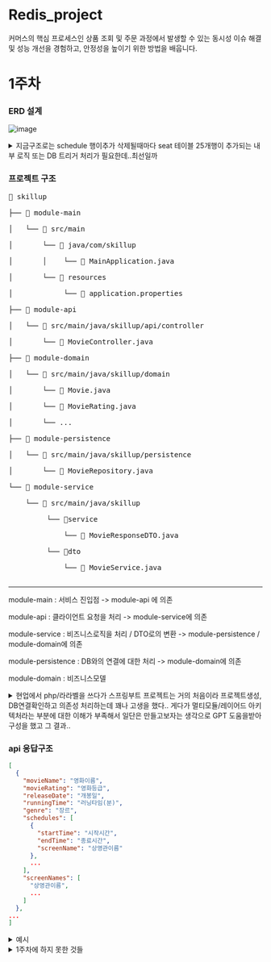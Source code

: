 # Redis_project  

커머스의 핵심 프로세스인 상품 조회 및 주문 과정에서 발생할 수 있는 동시성 이슈 해결 및 성능 개선을 경험하고, 안정성을 높이기 위한 방법을 배웁니다.

# 1주차
### ERD 설계
![image](https://github.com/user-attachments/assets/257cad4c-58d3-4b7c-9c5c-10ee248c793f)

<details>
  <summary>지금구조로는 schedule 행이추가 삭제될때마다 seat 테이블 25개행이 추가되는 내부 로직 또는 DB 트리거 처리가 필요한데..최선일까</summary>
  
```sql
CREATE TRIGGER insert_seats_after_schedule_insert
AFTER INSERT ON schedule
FOR EACH ROW
BEGIN
    DECLARE row_ CHAR(1);  -- 행(A, B, C, D, E)
    DECLARE col_ INT;      -- 열(1, 2, 3, 4, 5)
    SET row_ = 'A';        -- 첫 번째 행을 'A'로 설정

    -- 5x5 구조의 좌석을 삽입
    WHILE row_ <= 'E' DO
        SET col_ = 1;  -- 열을 1부터 시작

        -- 각 행에 대해 5개의 열을 삽입
        WHILE col_ <= 5 DO
            INSERT INTO seat (schedule_no, location, is_reserved)
            VALUES (NEW.no, CONCAT(row_, col_), FALSE);  -- 예: A1, A2, ..., E5
            SET col_ = col_ + 1;
        END WHILE;

        SET row_ = CHAR(ASCII(row_) + 1);  -- 행을 'A'에서 'B', 'B'에서 'C'로 증가
    END WHILE;
END$$

DELIMITER ;

```

</details>

### 프로젝트 구조
<pre>
📂 skillup <br>
├── 📁 module-main <br>
│   └── 📁 src/main <br>
│       └── 📁 java/com/skillup <br>
│       │    └── 📄 MainApplication.java <br>
│       └── 📁 resources <br>
│            └── 📄 application.properties <br>
├── 📁 module-api <br>
│   └── 📁 src/main/java/skillup/api/controller <br>
│       └── 📄 MovieController.java <br>
├── 📁 module-domain <br>
│   └── 📁 src/main/java/skillup/domain <br>
│       └── 📄 Movie.java <br>
│       └── 📄 MovieRating.java <br>
│       └── ... <br>
├── 📁 module-persistence <br>
│   └── 📁 src/main/java/skillup/persistence <br>
│       └── 📄 MovieRepository.java <br>
└── 📁 module-service <br>
    └── 📁 src/main/java/skillup <br>
         └── 📁service <br>
             └── 📄 MovieResponseDTO.java <br>
         └── 📁dto <br>
             └── 📄 MovieService.java <br>
</pre>
<hr>

module-main : 서비스 진입점 -> module-api 에 의존

module-api  : 클라이언트 요청을 처리 -> module-service에 의존

module-service : 비즈니스로직을 처리 / DTO로의 변환 -> module-persistence / module-domain에 의존

module-persistence : DB와의 연결에 대한 처리 -> module-domain에 의존

module-domain : 비즈니스모델

<details>
  <summary>현업에서 php/라라벨을 쓰다가 스프링부트 프로젝트는 거의 처음이라 프로젝트생성, DB연결확인하고 의존성 처리하는데 꽤나 고생을 했다.. 게다가 멀티모듈/레이어드 아키텍처라는 부분에 대한 이해가 부족해서 일단은 만들고보자는 생각으로 GPT 도움을받아 구성을 했고 그 결과..</summary>
<pre>
  처음 서비스모듈의 코드가 Movie 클래스를 바로 반환해버리는 구조로 돼서 api모듈에서도 domain모듈을 의존해야하는 문제가 생겼다. 
  아무리봐도 api - service - domain 구조여야 맞겠다 싶어서 찾아봤는데 
  직장에서는 일단 조회해서 따로 데이터전달객체를 지정하기 보단 배열로 처리하는지라 잊고있었던 DTO라는 개념을 오랜만에 찾아보게 됐고 
  서비스모듈에 dto클래스를 추가하여 api - domain간의 의존성을 제거하였다. 
</pre>

</details>

### api 응답구조
```json
[
  {
    "movieName": "영화이름",
    "movieRating": "영화등급",
    "releaseDate": "개봉일",
    "runningTime": "러닝타임(분)",
    "genre": "장르",
    "schedules": [
      {
        "startTime": "시작시간",
        "endTime": "종료시간",
        "screenName": "상영관이름"
      },
      ...
    ],
    "screenNames": [
      "상영관이름",
      ...
    ]
  },
...
]

```

<details>
  <summary>예시</summary>
  
```json
[
  {
    "movieName": "기생충",
    "movieRating": "15세 이상 관람가",
    "releaseDate": "2025-03-16",
    "runningTime": 132,
    "genre": "드라마",
    "thumbnail": "https://example.com/parasite-thumbnail.jpg",
    "schedules": [
      {
        "startTime": "2025-03-16T14:00:00",
        "endTime": "2025-03-16T16:30:00",
        "screenName": "스크린 1"
      },
      {
        "startTime": "2025-03-16T16:30:00",
        "endTime": "2025-03-16T19:00:00",
        "screenName": "스크린 2"
      }
    ],
    "screenNames": [
      "스크린 1",
      "스크린 2"
    ]
  },
  {
    "movieName": "백투더퓨처",
    "movieRating": "12세 이상 관람가",
    "releaseDate": "2025-03-16",
    "runningTime": 116,
    "genre": "SF",
    "thumbnail": "https://example.com/backtothefuture-thumbnail.jpg",
    "schedules": [
      {
        "startTime": "2025-03-16T14:00:00",
        "endTime": "2025-03-16T16:30:00",
        "screenName": "스크린 1"
      },
      {
        "startTime": "2025-03-16T16:30:00",
        "endTime": "2025-03-16T19:00:00",
        "screenName": "스크린 2"
      }
    ],
    "screenNames": [
      "스크린 1",
      "스크린 2"
    ]
  },
  {
    "movieName": "어벤져스",
    "movieRating": "15세 이상 관람가",
    "releaseDate": "2025-03-16",
    "runningTime": 143,
    "genre": "액션",
    "thumbnail": "https://example.com/avengers-thumbnail.jpg",
    "schedules": [
      {
        "startTime": "2025-03-16T14:00:00",
        "endTime": "2025-03-16T16:30:00",
        "screenName": "스크린 1"
      },
      {
        "startTime": "2025-03-16T16:30:00",
        "endTime": "2025-03-16T19:00:00",
        "screenName": "스크린 2"
      }
    ],
    "screenNames": [
      "스크린 1",
      "스크린 2"
    ]
  },
  {
    "movieName": "토이스토리 4",
    "movieRating": "전체 관람가",
    "releaseDate": "2025-03-16",
    "runningTime": 100,
    "genre": "애니메이션",
    "thumbnail": "https://example.com/toystory4-thumbnail.jpg",
    "schedules": [
      {
        "startTime": "2025-03-16T14:00:00",
        "endTime": "2025-03-16T16:00:00",
        "screenName": "스크린 1"
      }
    ],
    "screenNames": [
      "스크린 1"
    ]
  }
]

```

</details>


<details>
  <summary>1주차에 하지 못한 것들</summary>
  <pre>
  * db ddl문 및 데이터 삽입 쿼리 실행하도록 docker 설정
  * IntelliJ Http Request를 이용한 요청테스트</pre>
</details>


